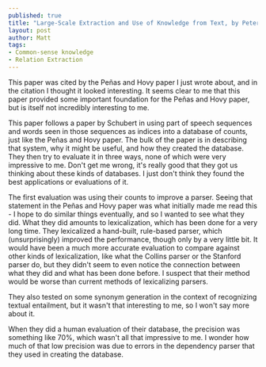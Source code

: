 ```yaml
---
published: true
title: "Large-Scale Extraction and Use of Knowledge from Text, by Peter Clark and Phil Harrison, K-CAP 2009."
layout: post
author: Matt
tags:
- Common-sense knowledge
- Relation Extraction
---
```



This paper was cited by the Peñas and Hovy paper I just wrote about, and in the citation I thought
it looked interesting. It seems clear to me that this paper provided some important foundation for
the Peñas and Hovy paper, but is itself not incredibly interesting to me.

This paper follows a paper by Schubert in using part of speech sequences and words seen in those
sequences as indices into a database of counts, just like the Peñas and Hovy paper. The bulk of the
paper is in describing that system, why it might be useful, and how they created the database. They
then try to evaluate it in three ways, none of which were very impressive to me. Don't get me
wrong, it's really good that they got us thinking about these kinds of databases. I just don't
think they found the best applications or evaluations of it.

The first evaluation was using their counts to improve a parser. Seeing that statement in the Peñas
and Hovy paper was what initially made me read this - I hope to do similar things eventually, and
so I wanted to see what they did. What they did amounts to lexicalization, which has been done for
a very long time. They lexicalized a hand-built, rule-based parser, which (unsurprisingly) improved
the performance, though only by a very little bit. It would have been a much more accurate
evaluation to compare against other kinds of lexicalization, like what the Collins parser or the
Stanford parser do, but they didn't seem to even notice the connection between what they did and
what has been done before. I suspect that their method would be worse than current methods of
lexicalizing parsers.

They also tested on some synonym generation in the context of recognizing textual entailment, but
it wasn't that interesting to me, so I won't say more about it.

When they did a human evaluation of their database, the precision was something like 70%, which
wasn't all that impressive to me. I wonder how much of that low precision was due to errors in the
dependency parser that they used in creating the database.
